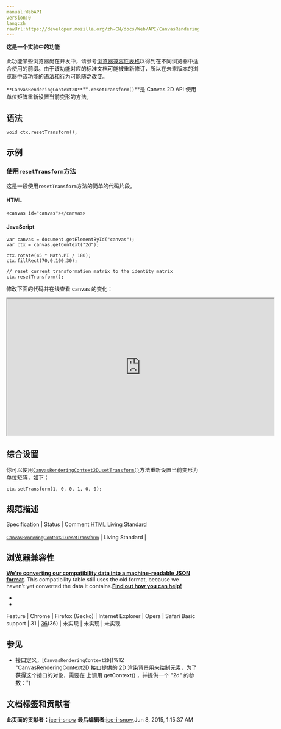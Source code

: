 ```yaml
---
manual:WebAPI
version:0
lang:zh
rawUrl:https://developer.mozilla.org/zh-CN/docs/Web/API/CanvasRenderingContext2D/resetTransform
---
```






**这是一个实验中的功能**<br></br>此功能某些浏览器尚在开发中，请参考[浏览器兼容性表格](%23707 "")以得到在不同浏览器中适合使用的前缀。由于该功能对应的标准文档可能被重新修订，所以在未来版本的浏览器中该功能的语法和行为可能随之改变。





`**CanvasRenderingContext2D**`**`.resetTransform()`**是 Canvas 2D API 使用单位矩阵重新设置当前变形的方法。


## 语法<a name="语法"></a>

```
void ctx.resetTransform();

```

## 示例<a name="示例"></a>

### 使用`resetTransform`方法<a name="使用_resetTransform_方法"></a>


这是一段使用`resetTransform`方法的简单的代码片段。


#### HTML<a name="HTML"></a>

```
<canvas id="canvas"></canvas>
```

#### JavaScript<a name="JavaScript"></a>

```
var canvas = document.getElementById("canvas");
var ctx = canvas.getContext("2d");

ctx.rotate(45 * Math.PI / 180);
ctx.fillRect(70,0,100,30);

// reset current transformation matrix to the identity matrix
ctx.resetTransform(); 

```


修改下面的代码并在线查看 canvas 的变化：



<iframe src='https://mdn.mozillademos.org/zh-CN/docs/Web/API/CanvasRenderingContext2D/resetTransform$samples/Playable_code?revision=813597' width='700' height='360'></iframe>



## 综合设置<a name="综合设置"></a>


你可以使用[`CanvasRenderingContext2D.setTransform()`](%4763 "CanvasRenderingContext2D.setTransform() 是 Canvas 2D API 使用单位矩阵重新设置（覆盖）当前的变换并调用变换的方法，此变换由方法的变量进行描述。")方法重新设置当前变形为单位矩阵，如下：


```
ctx.setTransform(1, 0, 0, 1, 0, 0);
```

## 规范描述<a name="规范描述"></a>
Specification | Status | Comment 
[HTML Living Standard<br></br><small>CanvasRenderingContext2D.resetTransform</small>](%23708 "") | Living Standard |  


## 浏览器兼容性<a name="浏览器兼容性"></a>


**[We&#39;re converting our compatibility data into a machine-readable JSON format](%3344 "")**. This compatibility table still uses the old format, because we haven&#39;t yet converted the data it contains.**[Find out how you can help!](%3392 "")**


* 
* 
Feature | Chrome | Firefox (Gecko) | Internet Explorer | Opera | Safari 
Basic support | 31 | [36](%14667 "Released on 2015-02-24.")(36) | 未实现 | 未实现 | 未实现 




## 参见<a name="参见"></a>

* 接口定义，[`CanvasRenderingContext2D`](%12 "CanvasRenderingContext2D 接口提供的 2D 渲染背景用来绘制<canvas>元素，为了获得这个接口的对象，需要在 <canvas> 上调用 getContext() ，并提供一个 "2d" 的参数：")



## 文档标签和贡献者
**此页面的贡献者：**[ice-i-snow](%4741 "")
**最后编辑者:**[ice-i-snow](%4741 ""),<time>Jun 8, 2015, 1:15:37 AM</time>


